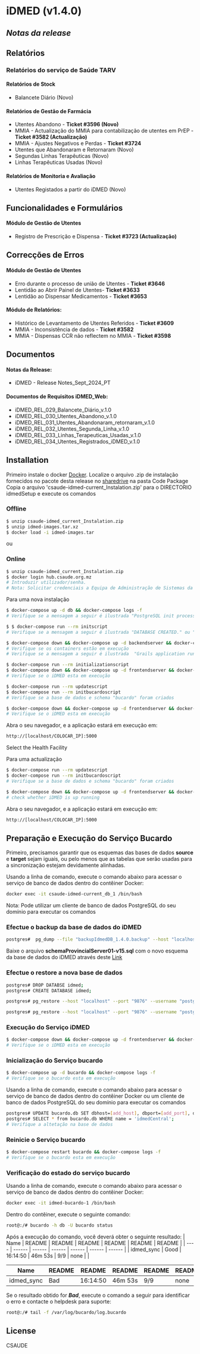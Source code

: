 # iDMED (v1.4.0)

## _Notas da release_

## Relatórios 

### Relatórios do serviço de Saúde TARV

#### Relatórios de Stock
- Balancete Diário (Novo)
#### Relatórios de Gestão de Farmácia
- Utentes Abandono - **Ticket #3596 (Novo)**
- MMIA - Actualização do MMIA para contabilização de utentes em PrEP - **Ticket #3582 (Actualização)**
- MMIA - Ajustes Negativos e Perdas - **Ticket #3724**
- Utentes que Abandonaram e Retornaram (Novo)
- Segundas Linhas Terapêuticas (Novo)
- Linhas Terapêuticas Usadas (Novo)
#### Relatórios de Monitoria e Avaliação
- Utentes Registados a partir do iDMED (Novo)


## Funcionalidades e Formulários

####  Módulo de Gestão de Utentes
- Registro de Prescrição e Dispensa - **Ticket #3723 (Actualização)**

## Correcções de Erros

#### Módulo de Gestão de Utentes
- Erro durante o processo de união de Utentes - **Ticket #3646**
- Lentidão ao Abrir Painel de Utentes- **Ticket #3633**
- Lentidão ao Dispensar Medicamentos - **Ticket #3653**
#### Módulo de Relatórios:
- Histórico de Levantamento de Utentes Referidos - **Ticket #3609**
- MMIA - Inconsistência de dados - **Ticket #3582**
- MMIA - Dispensas CCR não reflectem no MMIA - **Ticket #3598**

## Documentos

#### Notas da Release:
- iDMED - Release Notes_Sept_2024_PT
#### Documentos de Requisitos iDMED_Web:
- iDMED_REL_029_Balancete_Diário_v.1.0
- iDMED_REL_030_Utentes_Abandono_v.1.0
- iDMED_REL_031_Utentes_Abandonaram_retornaram_v.1.0
- iDMED_REL_032_Utentes_Segunda_Linha_v.1.0
- iDMED_REL_033_Linhas_Terapeuticas_Usadas_v.1.0
- iDMED_REL_034_Utentes_Registrados_iDMED_v.1.0



## Installation

Primeiro instale o docker [Docker](https://docs.docker.com/get-started/.).
Localize o arquivo .zip de instalação fornecidos no pacote desta release no [sharedrive]( https://drive.google.com/drive/folders/1H3dN9ddTq2dq7c9y9_xcUV-9LHhFPYqD) na pasta Code Package
Copia o arquivo 'csaude-idmed-current_Instalation.zip' para o DIRECTORIO idmedSetup e execute os comandos

### Offline
```sh
$ unzip csaude-idmed_current_Instalation.zip
$ unzip idmed-images.tar.xz
$ docker load -i idmed-images.tar
```

ou 

### Online
```sh
$ unzip csaude-idmed_current_Instalation.zip
$ docker login hub.csaude.org.mz
# Introduzir utilizador/senha. 
# Nota: Solicitar credenciais a Equipa de Administração de Sistemas da C-Saúde
```

Para uma nova instalação

```sh
$ docker-compose up -d db && docker-compose logs -f
# Verifique se a mensagem a seguir é ilustrada "PostgreSQL init process complete; ready for start up."

$ $ docker-compose run --rm initscript
# Verifique se a mensagem a seguir é ilustrada "DATABASE CREATED." ou "DATABASES ALREADY EXISTS "

$ docker-compose down && docker-compose up -d backendserver && docker-compose logs -f
# Verifique se os containers estão em execução
# Verifique se a mensagem a seguir é ilustrada  "Grails application running at http://localhost:8884 in environment: production"

$ docker-compose run --rm initializationscript
$ docker-compose down && docker-compose up -d frontendserver && docker-compose logs -f
# Verifique se o iDMED esta em execução

$ docker-compose run --rm updatescript
$ docker-compose run --rm initbucardoscript
# Verifique se a base de dados e schema "bucardo" foram criados

$ docker-compose down && docker-compose up -d frontendserver && docker-compose logs -f
# Verifique se o iDMED esta em execução
```
Abra o seu navegador, e a aplicação estará em execução em:
```sh
http://[localhost/COLOCAR_IP]:5000
```
Select the Health Facility

Para uma actualização
```sh
$ docker-compose run --rm updatescript
$ docker-compose run --rm initbucardoscript
# Verifique se a base de dados e schema "bucardo" foram criados

$ docker-compose down && docker-compose up -d frontendserver && docker-compose logs -f
# check whether iDMED is up running
```

Abra o seu navegador, e a aplicação estará em execução em:
```sh
http://[localhost/COLOCAR_IP]:5000
```

## Preparação e Execução do Serviço Bucardo
Primeiro, precisamos garantir que os esquemas das bases de dados **source** e **target** sejam iguais, ou pelo menos que as tabelas que serão usadas para a sincronização estejam devidamente alinhadas. 

Usando a linha de comando, execute o comando abaixo para acessar o serviço de banco de dados dentro do contêiner Docker:

```sh
docker exec -it csaude-idmed-current_db_1 /bin/bash
```
Nota: Pode utilizar um cliente de banco de dados PostgreSQL do seu domínio para executar os comandos

### Efectue o backup da base de dados do iDMED
```sh
postgres#  pg_dump --file "backupIdmedDB_1.4.0.backup" --host "localhost" --port "9876" --username "postgres" --no-password --format=c --blobs --data-only  --inserts --column-inserts --verbose "idmed";
```
Baixe o arquivo **schemaProvincialServer01-v15.sql** com o novo esquema da base de dados do iDMED através deste [Link](https://drive.google.com/file/d/1sVKRaRVNOsedcLnhHTCpxZxpISCmBZG6/view?usp=drive_link)

### Efectue o restore a nova base de dados
```sh
postgres# DROP DATABSE idmed;
postgres# CREATE DATABASE idmed;

postgres# pg_restore --host "localhost" --port "9876" --username "postgres" --no-password --dbname "idmed" --verbose "schemaProvincialServer01-v15.sql";

postgres# pg_restore --host "localhost" --port "9876" --username "postgres" --no-password --dbname "idmed" --verbose "backupIdmedDB_1.4.0.backup";
```

### Execução do Serviço iDMED
```sh
$ docker-compose down && docker-compose up -d frontendserver && docker-compose logs -f
# Verifique se o iDMED esta em execução
```

### Inicialização do Serviço bucardo
```sh
$ docker-compose up -d bucardo && docker-compose logs -f
# Verifique se o bucardo esta em execução
```
Usando a linha de comando, execute o comando abaixo para acessar o serviço de banco de dados dentro do contêiner Docker ou um cliente de banco de dados PostgreSQL do seu domínio para executar os comandos
```sh
postgres# UPDATE bucardo.db SET dbhost=[add_host], dbport=[add_port], dbname=[add_db_provincial] WHERE name = 'idmedCentral';
postgres# SELECT * from bucardo.db WHERE name = 'idmedCentral';
# Verifique a altetação na base de dados
```
### Reinicie o Serviço bucardo
```sh
$ docker-compose restart bucardo && docker-compose logs -f
# Verifique se o bucardo esta em execução
``` 
### Verificação do estado do serviço bucardo
Usando a linha de comando, execute o comando abaixo para acessar o serviço de banco de dados dentro do contêiner Docker:

```sh
docker exec -it idmed-bucardo-1 /bin/bash
```
Dentro do contêiner, execute o seguinte comando:
```sh
root@:/# bucardo -h db -U bucardo status
```
Após a execução do comando, você deverá obter o seguinte resultado:
| Name | README | README | README | README | README | README |
| ---- | ------ | ------ | ------ | ------ | ------ | ------ |
| idmed_sync | Good | 16:14:50 | 46m 53s | 9/9  | none |  |


| Name | README | README | README | README | README | README |
| ---- | ------ | ------ | ------ | ------ | ------ | ------ |
| idmed_sync | Bad | 16:14:50 | 46m 53s | 9/9  | none |  |

Se o resultado obtido for ***Bad***, execute o comando a seguir para identificar o erro e contacte o helpdesk para suporte:
```sh
root@:/# tail -f /var/log/bucardo/log.bucardo
```

## License
CSAUDE
